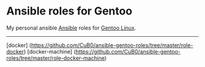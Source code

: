 # Ansible roles for Gentoo

My personal ansible [Ansible](http://www.ansible.com) roles for [Gentoo Linux](https://www.gentoo.org).

---

[docker] (https://github.com/CuB0/ansible-gentoo-roles/tree/master/role-docker)
[docker-machine] (https://github.com/CuB0/ansible-gentoo-roles/tree/master/role-docker-machine)